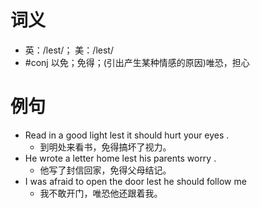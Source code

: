 # 词义
- 英：/lest/； 美：/lest/
- #conj 以免；免得；(引出产生某种情感的原因)唯恐，担心
# 例句
- Read in a good light lest it should hurt your eyes .
	- 到明处来看书，免得搞坏了视力。
- He wrote a letter home lest his parents worry .
	- 他写了封信回家，免得父母结记。
- I was afraid to open the door lest he should follow me
	- 我不敢开门，唯恐他还跟着我。
